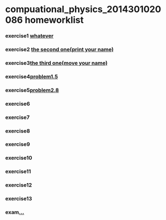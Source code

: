 # compuational_physics_2014301020086 homeworklist
### exercise1 [whatever](https://www.zybuluo.com/2014301020086/note/498577)
### exercise2 [the second one(print your name)](https://www.zybuluo.com/2014301020086/note/505254)
### exercise3[the third one(move your name)](https://www.zybuluo.com/2014301020086/note/513395)
### exercise4[problem1.5](https://www.zybuluo.com/2014301020086/note/525988)
### exercise5[problem2.8](https://www.zybuluo.com/2014301020086/note/534214)
### exercise6
### exercise7
### exercise8
### exercise9
### exercise10
### exercise11
### exercise12
### exercise13
### exam[...](https://www.zybuluo.com/2014301020086/note/625550)
